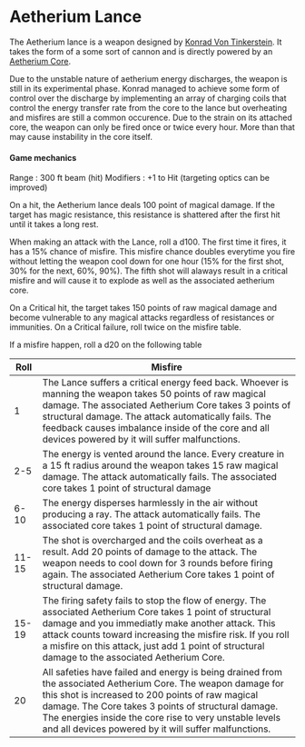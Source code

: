# Aetherium Lance

The Aetherium lance is a weapon designed by [Konrad Von Tinkerstein](../characters/konrad_von_tinkerstein.md). It takes the form of a some sort of cannon and is directly powered by an [Aetherium Core](aetherium_core.md). 

Due to the unstable nature of aetherium energy discharges, the weapon is still in its experimental phase. Konrad managed to achieve some form of control over the discharge by implementing an array of charging coils that control the energy transfer rate from the core to the lance but overheating and misfires are still a common occurence. Due to the strain on its attached core, the weapon can only be fired once or twice every hour. More than that may cause instability in the core itself.

>>>
#### Game mechanics

Range : 300 ft beam (hit)
Modifiers : +1 to Hit (targeting optics can be improved)

On a hit, the Aetherium lance deals 100 point of magical damage. If the target has magic resistance, this resistance is shattered after the first hit until it takes a long rest.

When making an attack with the Lance, roll a d100. The first time it fires, it has a 15% chance of misfire. This misfire chance doubles everytime you fire without letting the weapon cool down for one hour (15% for the first shot, 30% for the next, 60%, 90%). The fifth shot will alaways result in a critical misfire and will cause it to explode as well as the associated aetherium core. 

On a Critical hit, the target takes 150 points of raw magical damage and become vulnerable to any magical attacks regardless of resistances or immunities.
On a Critical failure, roll twice on the misfire table.

If a misfire happen, roll a d20 on the following table

| Roll | Misfire |
| ------ | ------ |
| 1 | The Lance suffers a critical energy feed back. Whoever is manning the weapon takes 50 points of raw magical damage. The associated Aetherium Core takes 3 points of structural damage. The attack automatically fails. The feedback causes imbalance inside of the core and all devices powered by it will suffer malfunctions. |
| 2-5 | The energy is vented around the lance. Every creature in a 15 ft radius around the weapon takes 15 raw magical damage. The attack automatically fails. The associated core takes 1 point of structural damage |
| 6-10 | The energy disperses harmlessly in the air without producing a ray. The attack automatically fails. The associated core takes 1 point of structural damage. | 
| 11-15 | The shot is overcharged and the coils overheat as a result. Add 20 points of damage to the attack. The weapon needs to cool down for 3 rounds before firing again. The associated Aetherium Core takes 1 point of structural damage. |
| 15-19 | The firing safety fails to stop the flow of energy. The associated Aetherium Core takes 1 point of structural damage and you immediatly make another attack. This attack counts toward increasing the misfire risk. If you roll a misfire on this attack, just add 1 point of structural damage to the associated Aetherium Core.
| 20 | All safeties have failed and energy is being drained from the associated Aetherium Core. The weapon damage for this shot is increased to 200 points of raw magical damage. The Core takes 3 points of structural damage. The energies inside the core rise to very unstable levels and all devices powered by it will suffer malfunctions.

>>>